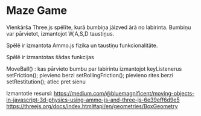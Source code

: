 # Maze Game

Vienkārša Three.js spēlīte, kurā bumbiņa jāizved ārā no labirinta. Bumbiņu var pārvietot, izmantojot W,A,S,D taustiņus.

Spēlē ir izmantota Ammo.js fizika un taustiņu funkcionalitāte.

Spēlē ir izmantotas šādas funkcijas

MoveBall() : kas pārvieto bumbu par labirintu izmantojot keyListenerus
setFriction(); pievieno berzi
setRollingFriction(); pievieno rites berzi
setRestitution(); atlec pret sienu

Izmantotie resursi:
https://medium.com/@bluemagnificent/moving-objects-in-javascript-3d-physics-using-ammo-js-and-three-js-6e39eff6d9e5
https://threejs.org/docs/index.html#api/en/geometries/BoxGeometry

